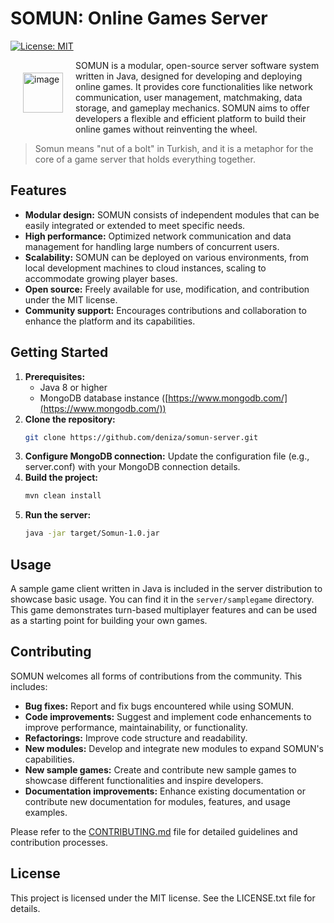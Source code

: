 # SOMUN: Online Games Server

[![License: MIT](https://img.shields.io/badge/License-MIT-red.svg)](https://opensource.org/licenses/MIT)

<img src="https://he2apps.com/somun/somun-logo-icon-small.png" alt="image" width="64" height="auto" style="float: left; margin: 20px;">

SOMUN is a modular, open-source server software system written in Java, designed for developing and deploying online games. It provides core functionalities like network communication, user management, matchmaking, data storage, and gameplay mechanics. SOMUN aims to offer developers a flexible and efficient platform to build their online games without reinventing the wheel.

> Somun means "nut of a bolt" in Turkish, and it is a metaphor for the core of a game server that holds everything together.

## Features

* **Modular design:** SOMUN consists of independent modules that can be easily integrated or extended to meet specific needs.
* **High performance:** Optimized network communication and data management for handling large numbers of concurrent users.
* **Scalability:** SOMUN can be deployed on various environments, from local development machines to cloud instances, scaling to accommodate growing player bases.
* **Open source:** Freely available for use, modification, and contribution under the MIT license.
* **Community support:** Encourages contributions and collaboration to enhance the platform and its capabilities.

## Getting Started

1. **Prerequisites:**
    * Java 8 or higher
    * MongoDB database instance ([https://www.mongodb.com/](https://www.mongodb.com/))
2. **Clone the repository:**
    ```bash
    git clone https://github.com/deniza/somun-server.git
    ```
3. **Configure MongoDB connection:**
   Update the configuration file (e.g., server.conf) with your MongoDB connection details.
4. **Build the project:**
    ```bash
    mvn clean install
    ```
5. **Run the server:**
    ```bash
    java -jar target/Somun-1.0.jar
    ```

## Usage

A sample game client written in Java is included in the server distribution to showcase basic usage. You can find it in the `server/samplegame` directory. This game demonstrates turn-based multiplayer features and can be used as a starting point for building your own games.

## Contributing

SOMUN welcomes all forms of contributions from the community. This includes:

* **Bug fixes:** Report and fix bugs encountered while using SOMUN.
* **Code improvements:** Suggest and implement code enhancements to improve performance, maintainability, or functionality.
* **Refactorings:** Improve code structure and readability.
* **New modules:** Develop and integrate new modules to expand SOMUN's capabilities.
* **New sample games:** Create and contribute new sample games to showcase different functionalities and inspire developers.
* **Documentation improvements:** Enhance existing documentation or contribute new documentation for modules, features, and usage examples.

Please refer to the [CONTRIBUTING.md](docs/CONTRIBUTING.md) file for detailed guidelines and contribution processes.

## License

This project is licensed under the MIT license. See the LICENSE.txt file for details.
